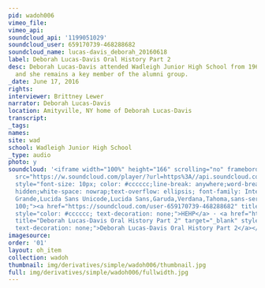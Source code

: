 ```yaml
---
pid: wadoh006
vimeo_file:
vimeo_api:
soundcloud_api: '1199051029'
soundcloud_user: 659170739-468288682
soundcloud_name: lucas-davis_deborah_20160618
label: Deborah Lucas-Davis Oral History Part 2
desc: Deborah Lucas-Davis attended Wadleigh Junior High School from 1961 through 1964,
  and she remains a key member of the alumni group.
_date: June 17, 2016
rights:
interviewer: Brittney Lewer
narrator: Deborah Lucas-Davis
location: Amityville, NY home of Deborah Lucas-Davis
transcript:
_tags:
names:
site: wad
school: Wadleigh Junior High School
_type: audio
photo: y
soundcloud: '<iframe width="100%" height="166" scrolling="no" frameborder="no" allow="autoplay"
  src="https://w.soundcloud.com/player/?url=https%3A//api.soundcloud.com/tracks/1199051029&color=%23090808&auto_play=false&hide_related=true&show_comments=false&show_user=true&show_reposts=false&show_teaser=false"></iframe><div
  style="font-size: 10px; color: #cccccc;line-break: anywhere;word-break: normal;overflow:
  hidden;white-space: nowrap;text-overflow: ellipsis; font-family: Interstate,Lucida
  Grande,Lucida Sans Unicode,Lucida Sans,Garuda,Verdana,Tahoma,sans-serif;font-weight:
  100;"><a href="https://soundcloud.com/user-659170739-468288682" title="HEHP" target="_blank"
  style="color: #cccccc; text-decoration: none;">HEHP</a> · <a href="https://soundcloud.com/user-659170739-468288682/lucas-davis_deborah_20160618"
  title="Deborah Lucas-Davis Oral History Part 2" target="_blank" style="color: #cccccc;
  text-decoration: none;">Deborah Lucas-Davis Oral History Part 2</a></div>'
imagesource:
order: '01'
layout: oh_item
collection: wadoh
thumbnail: img/derivatives/simple/wadoh006/thumbnail.jpg
full: img/derivatives/simple/wadoh006/fullwidth.jpg
---
```

